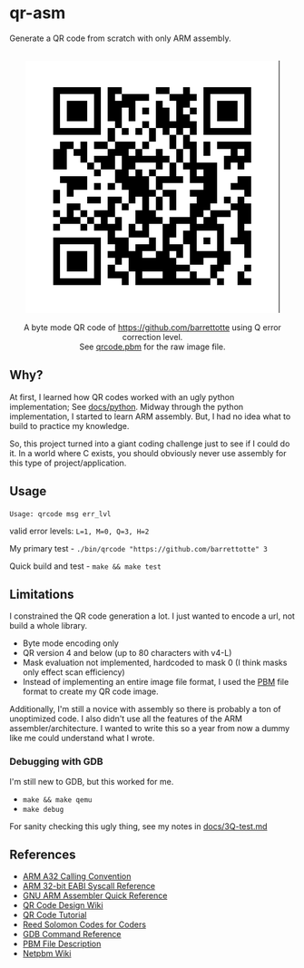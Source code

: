 # qr-asm

Generate a QR code from scratch with only ARM assembly.

<br>
<div align="center">
  <img src="./docs/asm_qrcode.png" alt="QR code to my GitHub profile."/>
  <p>A byte mode QR code of <a href="https://github.com/barrettotte">https://github.com/barrettotte</a> using Q error correction level.
  <br>See <a href="qrcode.pbm">qrcode.pbm</a> for the raw image file.</p>
</div>

## Why?

At first, I learned how QR codes worked with an ugly python implementation; See [docs/python](docs/python).
Midway through the python implementation, I started to learn ARM assembly. But, I had no idea what to build
to practice my knowledge.

So, this project turned into a giant coding challenge just to see if I could do it.
In a world where C exists, you should obviously never use assembly for this type of project/application.

## Usage

`Usage: qrcode msg err_lvl`

valid error levels: `L=1, M=0, Q=3, H=2`

My primary test - `./bin/qrcode "https://github.com/barrettotte" 3`

Quick build and test - `make && make test`

## Limitations

I constrained the QR code generation a lot. I just wanted to encode a url, not build a whole library.

- Byte mode encoding only
- QR version 4 and below (up to 80 characters with v4-L)
- Mask evaluation not implemented, hardcoded to mask 0 (I think masks only effect scan efficiency)
- Instead of implementing an entire image file format, I used the [PBM](https://en.wikipedia.org/wiki/Netpbm) file format to create my QR code image.

Additionally, I'm still a novice with assembly so there is probably a ton of unoptimized code.
I also didn't use all the features of the ARM assembler/architecture. 
I wanted to write this so a year from now a dummy like me could understand what I wrote.

### Debugging with GDB

I'm still new to GDB, but this worked for me.

- `make && make qemu`
- `make debug`

For sanity checking this ugly thing, see my notes in [docs/3Q-test.md](docs/3Q-test.md)

## References

- [ARM A32 Calling Convention](https://en.wikipedia.org/wiki/Calling_convention#ARM_(A32))
- [ARM 32-bit EABI Syscall Reference](https://chromium.googlesource.com/chromiumos/docs/+/master/constants/syscalls.md#arm-32_bit_EABI)
- [GNU ARM Assembler Quick Reference](https://www.ic.unicamp.br/~celio/mc404-2014/docs/gnu-arm-directives.pdf)
- [QR Code Design Wiki](https://en.wikipedia.org/wiki/QR_code#Design)
- [QR Code Tutorial](https://www.thonky.com/qr-code-tutorial/)
- [Reed Solomon Codes for Coders](https://en.wikiversity.org/wiki/Reed%E2%80%93Solomon_codes_for_coders)
- [GDB Command Reference](https://visualgdb.com/gdbreference/commands/x)
- [PBM File Description](https://oceancolor.gsfc.nasa.gov/staff/norman/seawifs_image_cookbook/faux_shuttle/pbm.html)
- [Netpbm Wiki](https://en.wikipedia.org/wiki/Netpbm)
